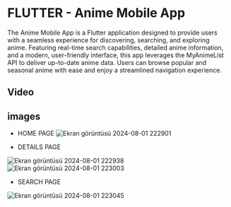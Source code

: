 # FLUTTER - Anime Mobile App
The Anime Mobile App is a Flutter application designed to provide users with a seamless experience for discovering, searching, and exploring anime. Featuring real-time search capabilities, detailed anime information, and a modern, user-friendly interface, this app leverages the MyAnimeList API to deliver up-to-date anime data. Users can browse popular and seasonal anime with ease and enjoy a streamlined navigation experience.

## Video


## images 

- HOME PAGE
![Ekran görüntüsü 2024-08-01 222901](https://github.com/user-attachments/assets/d2023bf5-dfab-4af0-a631-cd24c4664dd3)

- DETAILS PAGE
   
![Ekran görüntüsü 2024-08-01 222938](https://github.com/user-attachments/assets/5598c94a-3ff9-4b74-a534-6df26943127f)
![Ekran görüntüsü 2024-08-01 223003](https://github.com/user-attachments/assets/b141ad4d-3e94-4d80-ab0a-047a957cc206)

- SEARCH PAGE

![Ekran görüntüsü 2024-08-01 223045](https://github.com/user-attachments/assets/95698cd8-61a5-4070-8989-914f1c8594e5)
